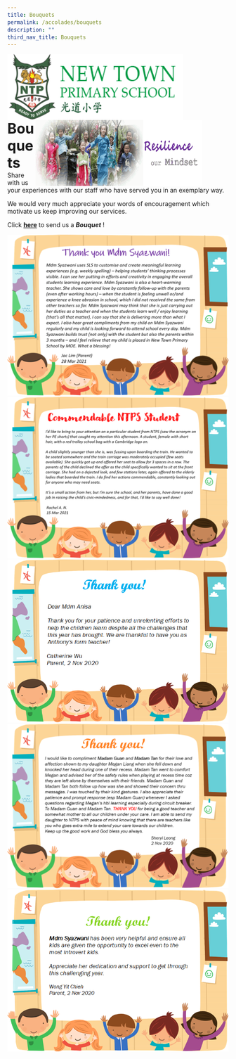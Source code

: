 ```yaml
---
title: Bouquets
permalink: /accolades/bouquets
description: ""
third_nav_title: Bouquets
---
```

<img src="/images/logosub.png" style="width:400px;height:150px;margin-left:0px;" align = "left">

<img src="/images/Header%20GIF.gif" style="width:380px;height:150px;margin-right:60px;" align = "right">
<br><br><br><br><br><br>

**<font size=6>Bouquets</font>**
Share with us your experiences with our staff who have served you in an exemplary way.

We would very much appreciate your words of encouragement which motivate us keep improving our services.

  

Click [**here**](https://moe-newtownpri-staging.netlify.app/accolades/bouquets/send-a-bouquet) to send us a **_Bouquet_** !

![](/images/Accolades/Bouquets%201.png)
![](/images/Accolades/Bouquets%202.png)
![](/images/Accolades/Bouquets%203.png)
![](/images/Accolades/Bouquets%204.png)
![](/images/Accolades/Bouquets%205.png)

